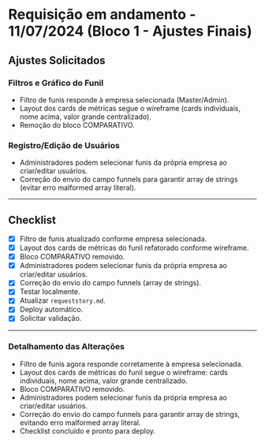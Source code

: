 # Requisição em andamento - 11/07/2024 (Bloco 1 - Ajustes Finais)

## Ajustes Solicitados

### Filtros e Gráfico do Funil
- Filtro de funis responde à empresa selecionada (Master/Admin).
- Layout dos cards de métricas segue o wireframe (cards individuais, nome acima, valor grande centralizado).
- Remoção do bloco COMPARATIVO.

### Registro/Edição de Usuários
- Administradores podem selecionar funis da própria empresa ao criar/editar usuários.
- Correção do envio do campo funnels para garantir array de strings (evitar erro malformed array literal).

---

## Checklist
- [x] Filtro de funis atualizado conforme empresa selecionada.
- [x] Layout dos cards de métricas do funil refatorado conforme wireframe.
- [x] Bloco COMPARATIVO removido.
- [x] Administradores podem selecionar funis da própria empresa ao criar/editar usuários.
- [x] Correção do envio do campo funnels (array de strings).
- [x] Testar localmente.
- [x] Atualizar `requeststory.md`.
- [x] Deploy automático.
- [x] Solicitar validação.

---

### Detalhamento das Alterações
- Filtro de funis agora responde corretamente à empresa selecionada.
- Layout dos cards de métricas do funil segue o wireframe: cards individuais, nome acima, valor grande centralizado.
- Bloco COMPARATIVO removido.
- Administradores podem selecionar funis da própria empresa ao criar/editar usuários.
- Correção do envio do campo funnels para garantir array de strings, evitando erro malformed array literal.
- Checklist concluído e pronto para deploy. 
